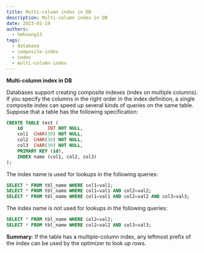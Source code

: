 ```yaml
---
title: Multi-column index in DB
description: Multi-column index in DB
date: 2023-01-19
authors:
  - hmhoang13
tags:
  - database
  - composite-index
  - index
  - multi-column-index
---
```


**Multi-column index in DB**

Databases support creating composite indexes (index on multiple columns). If you specify the columns in the right order in the index definition, a single composite index can speed up several kinds of queries on the same table.
Suppose that a table has the following specification:

```sql
CREATE TABLE test (
    id         INT NOT NULL,
    col1  CHAR(30) NOT NULL,
    col2  CHAR(30) NOT NULL,
    col3  CHAR(30) NOT NULL,
    PRIMARY KEY (id),
    INDEX name (col1, col2, col3)
);
```

The index name is used for lookups in the following queries:

```sql
SELECT * FROM tbl_name WHERE col1=val1;
SELECT * FROM tbl_name WHERE col1=val1 AND col2=val2;
SELECT * FROM tbl_name WHERE col1=val1 AND col2=val2 AND col3=val3;
```

The index name is not used for lookups in the following queries:

```sql
SELECT * FROM tbl_name WHERE col2=val2;
SELECT * FROM tbl_name WHERE col2=val2 AND col3=val3;
```

**Summary**: If the table has a multiple-column index, any leftmost prefix of the index can be used by the optimizer to look up rows.
